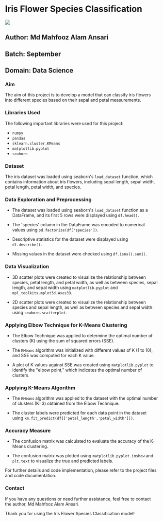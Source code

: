 # Iris Flower Species Classification
![](https://resources.cdn.seon.io/uploads/2021/02/Fraud_Detection_Prevention_02_03_cover.png)
## Author: Md Mahfooz Alam Ansari
## Batch: September
## Domain: Data Science

### Aim

The aim of this project is to develop a model that can classify iris flowers into different species based on their sepal and petal measurements.

### Libraries Used

The following important libraries were used for this project:

- `numpy`
- `pandas`
- `sklearn.cluster.KMeans`
- `matplotlib.pyplot`
- `seaborn`

### Dataset

The iris dataset was loaded using seaborn's `load_dataset` function, which contains information about iris flowers, including sepal length, sepal width, petal length, petal width, and species.

### Data Exploration and Preprocessing

- The dataset was loaded using seaborn's `load_dataset` function as a DataFrame, and its first 5 rows were displayed using `df.head()`.

- The 'species' column in the DataFrame was encoded to numerical values using `pd.factorize(df['species'])`.

- Descriptive statistics for the dataset were displayed using `df.describe()`.

- Missing values in the dataset were checked using `df.isna().sum()`.

### Data Visualization

- 3D scatter plots were created to visualize the relationship between species, petal length, and petal width, as well as between species, sepal length, and sepal width using `matplotlib.pyplot` and `mpl_toolkits.mplot3d.Axes3D`.

- 2D scatter plots were created to visualize the relationship between species and sepal length, as well as between species and sepal width using `seaborn.scatterplot`.

### Applying Elbow Technique for K-Means Clustering

- The Elbow Technique was applied to determine the optimal number of clusters (K) using the sum of squared errors (SSE).

- The `KMeans` algorithm was initialized with different values of K (1 to 10), and SSE was computed for each K value.

- A plot of K values against SSE was created using `matplotlib.pyplot` to identify the "elbow point," which indicates the optimal number of clusters.

### Applying K-Means Algorithm

- The `KMeans` algorithm was applied to the dataset with the optimal number of clusters (K=3) obtained from the Elbow Technique.

- The cluster labels were predicted for each data point in the dataset using `km.fit_predict(df[['petal_length','petal_width']])`.

### Accuracy Measure

- The confusion matrix was calculated to evaluate the accuracy of the K-Means clustering.

- The confusion matrix was plotted using `matplotlib.pyplot.imshow` and `plt.text` to visualize the true and predicted labels.

For further details and code implementation, please refer to the project files and code documentation.

### Contact

If you have any questions or need further assistance, feel free to contact the author, Md Mahfooz Alam Ansari.

Thank you for using the Iris Flower Species Classification model!
